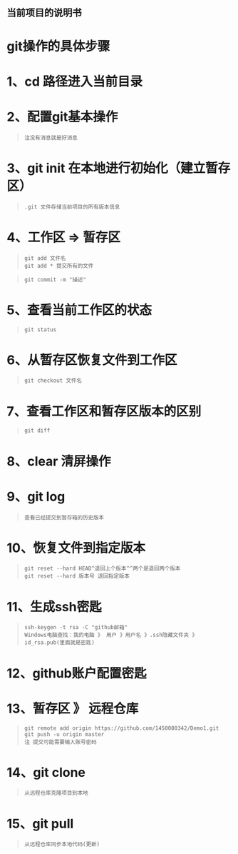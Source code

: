 ## 当前项目的说明书
# git操作的具体步骤
   # 1、cd 路径进入当前目录
   # 2、配置git基本操作
   >     注没有消息就是好消息
   # 3、git init 在本地进行初始化（建立暂存区）
   >     .git 文件存储当前项目的所有版本信息
   # 4、工作区 => 暂存区
   >     git add 文件名
   >     git add * 提交所有的文件

   >     git commit -m "描述"
   # 5、查看当前工作区的状态
   >     git status
   # 6、从暂存区恢复文件到工作区
   >     git checkout 文件名
   # 7、查看工作区和暂存区版本的区别
   >     git diff
   # 8、clear 清屏操作
   # 9、git log
   >     查看已经提交到暂存箱的历史版本
   # 10、恢复文件到指定版本
   >     git reset --hard HEAD^退回上个版本^^两个是退回两个版本
   >     git reset --hard 版本号 退回指定版本
   # 11、生成ssh密匙
   >     ssh-keygen -t rsa -C "github邮箱"
   >     Windows电脑查找：我的电脑 》 用户 》用户名 》.ssh隐藏文件夹 》id_rsa.pub(里面就是密匙)
   # 12、github账户配置密匙
   # 13、暂存区 》 远程仓库
   >     git remote add origin https://github.com/1450080342/Demo1.git
   >     git push -u origin master
   >     注 提交可能需要输入账号密码
   # 14、git clone
   >     从远程仓库克隆项目到本地
   # 15、git pull
   >     从远程仓库同步本地代码(更新)